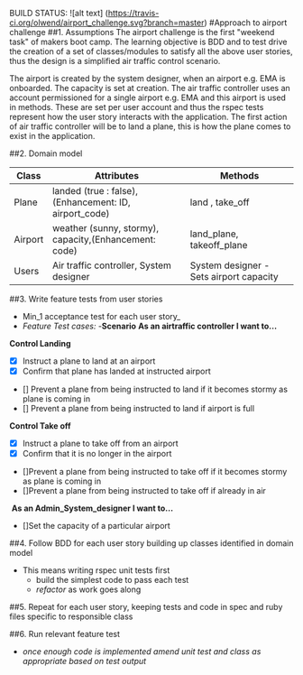  BUILD STATUS: ![alt text] (https://travis-ci.org/olwend/airport_challenge.svg?branch=master)
#Approach to airport challenge 
##1. Assumptions 
The airport challenge is the first "weekend task" of makers boot camp. The learning objective is BDD and to test drive the creation of a set of classes/modules to satisfy all the above user stories, thus the design is a simplified air traffic control scenario. 

The airport is created by the system designer, when an airport e.g. EMA is onboarded. The capacity is set at creation.
The air traffic controller uses an account permissioned for a single airport e.g. EMA and this airport is used in methods.
These are set per user account and thus the rspec tests represent how the user story interacts with the application.
The first action of air traffic controller will be to land a plane, this is how the plane comes to exist in the application.

##2. Domain model

Class | Attributes| Methods
------------ | ------------- |------------
Plane| landed (true : false),(Enhancement: ID, airport_code) |land , take_off
Airport | weather (sunny, stormy), capacity,(Enhancement: code)|land_plane, takeoff_plane
Users | Air traffic controller, System designer| System designer - Sets airport capacity

##3. Write feature tests from user stories
  - Min_1 acceptance test for each user story_
  - _Feature Test cases:_
  -__Scenario__
  __As an airtraffic controller I want to...__
  
  __Control Landing__
  - [X] Instruct a plane to land at an airport
  - [X] Confirm that plane has landed at instructed airport
  - [] Prevent a plane from being instructed to land if it becomes stormy as plane is coming in
  - [] Prevent a plane from being instructed to land if airport is full

  __Control Take off__
  - [X] Instruct a plane to take off from an airport
  - [X] Confirm that it is no longer in the airport
  - []Prevent a plane from being instructed to take off if it becomes stormy as plane is coming in
  - []Prevent a plane from being instructed to take off if already in air
  
  __As an Admin_System_designer I want to...__
  - []Set the capacity of a particular airport

##4. Follow BDD for each user story building up classes identified in domain model
  -  This means writing rspec unit tests first
      * build the simplest code to pass each test
      * _refactor_ as work goes along
       
##5. Repeat for each user story, keeping tests and code in spec and ruby files specific to responsible class

##6. Run relevant feature test
  - _once enough code is implemented_
         _amend unit test and class as appropriate based on test output_
